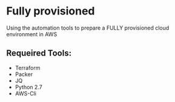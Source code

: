 # Fully provisioned

Using the automation tools to prepare a FULLY provisioned cloud environment in AWS

## Requeired Tools:
- Terraform
- Packer
- JQ
- Python 2.7
- AWS-Cli
